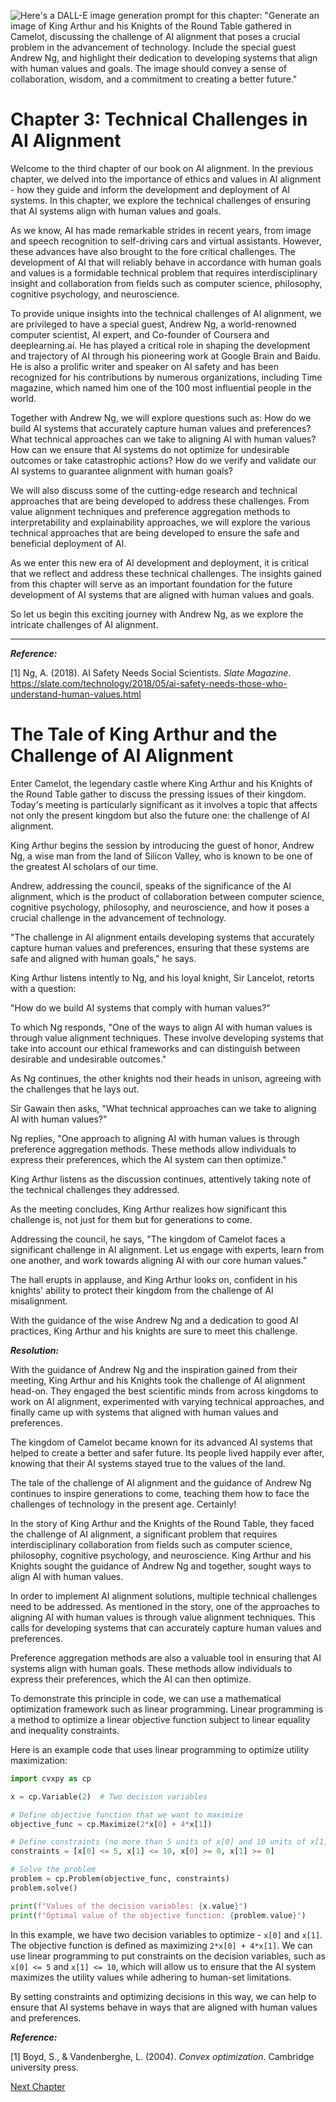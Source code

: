 ![Here's a DALL-E image generation prompt for this chapter:  "Generate an image of King Arthur and his Knights of the Round Table gathered in Camelot, discussing the challenge of AI alignment that poses a crucial problem in the advancement of technology. Include the special guest Andrew Ng, and highlight their dedication to developing systems that align with human values and goals. The image should convey a sense of collaboration, wisdom, and a commitment to creating a better future."](https://oaidalleapiprodscus.blob.core.windows.net/private/org-ct6DYQ3FHyJcnH1h6OA3fR35/user-qvFBAhW3klZpvcEY1psIUyDK/img-5nPgvLq8cir01xPOiJcM0jc9.png?st=2023-04-14T00%3A14%3A08Z&se=2023-04-14T02%3A14%3A08Z&sp=r&sv=2021-08-06&sr=b&rscd=inline&rsct=image/png&skoid=6aaadede-4fb3-4698-a8f6-684d7786b067&sktid=a48cca56-e6da-484e-a814-9c849652bcb3&skt=2023-04-13T17%3A15%3A13Z&ske=2023-04-14T17%3A15%3A13Z&sks=b&skv=2021-08-06&sig=49G7V7wki3sw6TmMVmhGKPVemA/K7QQt3sgtyI72Vts%3D)


# Chapter 3: Technical Challenges in AI Alignment

Welcome to the third chapter of our book on AI alignment. In the previous chapter, we delved into the importance of ethics and values in AI alignment - how they guide and inform the development and deployment of AI systems. In this chapter, we explore the technical challenges of ensuring that AI systems align with human values and goals.

As we know, AI has made remarkable strides in recent years, from image and speech recognition to self-driving cars and virtual assistants. However, these advances have also brought to the fore critical challenges. The development of AI that will reliably behave in accordance with human goals and values is a formidable technical problem that requires interdisciplinary insight and collaboration from fields such as computer science, philosophy, cognitive psychology, and neuroscience.

To provide unique insights into the technical challenges of AI alignment, we are privileged to have a special guest, Andrew Ng, a world-renowned computer scientist, AI expert, and Co-founder of Coursera and deeplearning.ai. He has played a critical role in shaping the development and trajectory of AI through his pioneering work at Google Brain and Baidu. He is also a prolific writer and speaker on AI safety and has been recognized for his contributions by numerous organizations, including Time magazine, which named him one of the 100 most influential people in the world.

Together with Andrew Ng, we will explore questions such as: How do we build AI systems that accurately capture human values and preferences? What technical approaches can we take to aligning AI with human values? How can we ensure that AI systems do not optimize for undesirable outcomes or take catastrophic actions? How do we verify and validate our AI systems to guarantee alignment with human goals?

We will also discuss some of the cutting-edge research and technical approaches that are being developed to address these challenges. From value alignment techniques and preference aggregation methods to interpretability and explainability approaches, we will explore the various technical approaches that are being developed to ensure the safe and beneficial deployment of AI.

As we enter this new era of AI development and deployment, it is critical that we reflect and address these technical challenges. The insights gained from this chapter will serve as an important foundation for the future development of AI systems that are aligned with human values and goals.

So let us begin this exciting journey with Andrew Ng, as we explore the intricate challenges of AI alignment.

---

***Reference:*** 

[1] Ng, A. (2018). AI Safety Needs Social Scientists. *Slate Magazine*. https://slate.com/technology/2018/05/ai-safety-needs-those-who-understand-human-values.html
# The Tale of King Arthur and the Challenge of AI Alignment

Enter Camelot, the legendary castle where King Arthur and his Knights of the Round Table gather to discuss the pressing issues of their kingdom. Today's meeting is particularly significant as it involves a topic that affects not only the present kingdom but also the future one: the challenge of AI alignment.

King Arthur begins the session by introducing the guest of honor, Andrew Ng, a wise man from the land of Silicon Valley, who is known to be one of the greatest AI scholars of our time.

Andrew, addressing the council, speaks of the significance of the AI alignment, which is the product of collaboration between computer science, cognitive psychology, philosophy, and neuroscience, and how it poses a crucial challenge in the advancement of technology.

"The challenge in AI alignment entails developing systems that accurately capture human values and preferences, ensuring that these systems are safe and aligned with human goals," he says.

King Arthur listens intently to Ng, and his loyal knight, Sir Lancelot, retorts with a question:

"How do we build AI systems that comply with human values?"

To which Ng responds, "One of the ways to align AI with human values is through value alignment techniques. These involve developing systems that take into account our ethical frameworks and can distinguish between desirable and undesirable outcomes."

As Ng continues, the other knights nod their heads in unison, agreeing with the challenges that he lays out.

Sir Gawain then asks, "What technical approaches can we take to aligning AI with human values?"

Ng replies, "One approach to aligning AI with human values is through preference aggregation methods. These methods allow individuals to express their preferences, which the AI system can then optimize."

King Arthur listens as the discussion continues, attentively taking note of the technical challenges they addressed.

As the meeting concludes, King Arthur realizes how significant this challenge is, not just for them but for generations to come.

Addressing the council, he says, "The kingdom of Camelot faces a significant challenge in AI alignment. Let us engage with experts, learn from one another, and work towards aligning AI with our core human values."

The hall erupts in applause, and King Arthur looks on, confident in his knights' ability to protect their kingdom from the challenge of AI misalignment.

With the guidance of the wise Andrew Ng and a dedication to good AI practices, King Arthur and his knights are sure to meet this challenge.

***Resolution:***

With the guidance of Andrew Ng and the inspiration gained from their meeting, King Arthur and his Knights took the challenge of AI alignment head-on. They engaged the best scientific minds from across kingdoms to work on AI alignment, experimented with varying technical approaches, and finally came up with systems that aligned with human values and preferences.

The kingdom of Camelot became known for its advanced AI systems that helped to create a better and safer future. Its people lived happily ever after, knowing that their AI systems stayed true to the values of the land. 

The tale of the challenge of AI alignment and the guidance of Andrew Ng continues to inspire generations to come, teaching them how to face the challenges of technology in the present age.
Certainly!

In the story of King Arthur and the Knights of the Round Table, they faced the challenge of AI alignment, a significant problem that requires interdisciplinary collaboration from fields such as computer science, philosophy, cognitive psychology, and neuroscience. King Arthur and his Knights sought the guidance of Andrew Ng and together, sought ways to align AI with human values.

In order to implement AI alignment solutions, multiple technical challenges need to be addressed. As mentioned in the story, one of the approaches to aligning AI with human values is through value alignment techniques. This calls for developing systems that can accurately capture human values and preferences.

Preference aggregation methods are also a valuable tool in ensuring that AI systems align with human goals. These methods allow individuals to express their preferences, which the AI can then optimize.

To demonstrate this principle in code, we can use a mathematical optimization framework such as linear programming. Linear programming is a method to optimize a linear objective function subject to linear equality and inequality constraints.

Here is an example code that uses linear programming to optimize utility maximization:

```python
import cvxpy as cp

x = cp.Variable(2)  # Two decision variables

# Define objective function that we want to maximize
objective_func = cp.Maximize(2*x[0] + 4*x[1])

# Define constraints (no more than 5 units of x[0] and 10 units of x[1])
constraints = [x[0] <= 5, x[1] <= 10, x[0] >= 0, x[1] >= 0]

# Solve the problem
problem = cp.Problem(objective_func, constraints)
problem.solve()

print(f"Values of the decision variables: {x.value}")
print(f"Optimal value of the objective function: {problem.value}")
```

In this example, we have two decision variables to optimize - `x[0]` and `x[1]`. The objective function is defined as maximizing `2*x[0] + 4*x[1]`. We can use linear programming to put constraints on the decision variables, such as `x[0] <= 5` and `x[1] <= 10`, which will allow us to ensure that the AI system maximizes the utility values while adhering to human-set limitations.

By setting constraints and optimizing decisions in this way, we can help to ensure that AI systems behave in ways that are aligned with human values and preferences.

***Reference:***

[1] Boyd, S., & Vandenberghe, L. (2004). *Convex optimization*. Cambridge university press.


[Next Chapter](04_Chapter04.md)